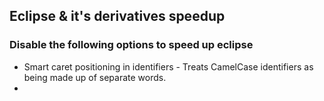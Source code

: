 ## Eclipse & it's derivatives speedup

### Disable the following options to speed up eclipse
* Smart caret positioning in identifiers - Treats CamelCase identifiers as being made up of separate words.
* 
